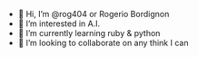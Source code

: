 - 👋 Hi, I’m @rog404 or Rogerio Bordignon
- 👀 I’m interested in A.I.
- 🌱 I’m currently learning ruby & python
- 💞️ I’m looking to collaborate on any think I can
<!--- - 📫 How to reach me on linked_in --->

<!---
rog404/rog404 is a ✨ special ✨ repository because its `README.md` (this file) appears on your GitHub profile.
You can click the Preview link to take a look at your changes.
--->
